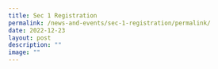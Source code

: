 ```yaml
---
title: Sec 1 Registration
permalink: /news-and-events/sec-1-registration/permalink/
date: 2022-12-23
layout: post
description: ""
image: ""
---
```

